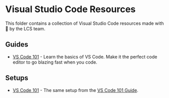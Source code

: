 # Visual Studio Code Resources

This folder contains a collection of Visual Studio Code resources made with 💖 by the LCS team.

## Guides

- [VS Code 101][1] - Learn the basics of VS Code. Make it the perfect code editor to go blazing fast when you code.

## Setups

- [VS Code 101](./setups/vs-code-101) - The same setup from the [VS Code 101 Guide][1].

[1]: https://www.notion.so/Code-101-Editor-1c3f14bdcc5447619508131dda35faed
